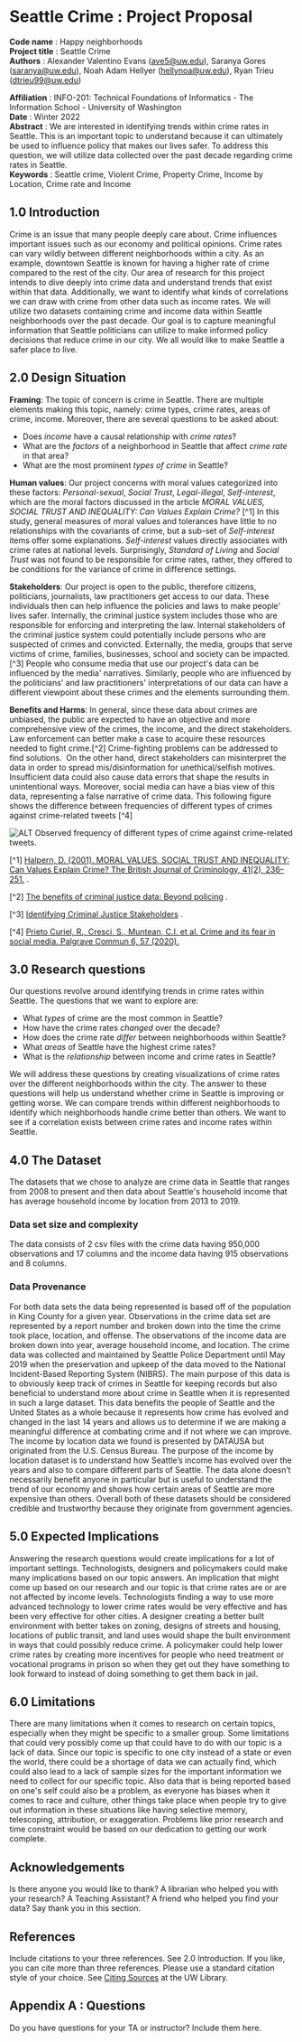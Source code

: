 # Seattle Crime : Project Proposal

**Code name** : Happy neighborhoods    
**Project title** : Seattle Crime  
**Authors** : Alexander Valentino Evans (ave5@uw.edu), Saranya Gores (saranya@uw.edu), Noah Adam Hellyer (hellynoa@uw.edu), Ryan Trieu (dtrieu99@uw.edu)

**Affiliation** : INFO-201: Technical Foundations of Informatics - The Information School - University of Washington    
**Date** : Winter 2022  
**Abstract** :  We are interested in identifying trends within crime rates in Seattle. This is an important topic to understand because it can ultimately be used to influence policy that makes our lives safer. To address this question, we will utilize data collected over the past decade regarding crime rates in Seattle.  
**Keywords** :  Seattle crime, Violent Crime, Property Crime, Income by Location, Crime rate and Income

## 1.0 Introduction
Crime is an issue that many people deeply care about. Crime influences important issues such as our economy and political opinions. Crime rates can vary wildly between different neighborhoods within a city. As an example, downtown Seattle is known for having a higher rate of crime compared to the rest of the city. Our area of research for this project intends to dive deeply into crime data and understand trends that exist within that data. Additionally, we want to identify what kinds of correlations we can draw with crime from other data such as income rates. We will utilize two datasets containing crime and income data within Seattle neighborhoods over the past decade. Our goal is to capture meaningful information that Seattle politicians can utilize to make informed policy decisions that reduce crime in our city. We all would like to make Seattle a safer place to live.

## 2.0 Design Situation

**Framing**: The topic of concern is crime in Seattle. There are multiple elements making this topic, namely: crime types, crime rates, areas of crime, income. Moreover, there are several questions to be asked about:
- Does *income* have a causal relationship with *crime rates*?
- What are the *factors* of a neighborhood in Seattle that affect *crime rate* in that area?
- What are the most prominent *types of crime* in Seattle?

**Human values**: Our project concerns with moral values categorized into these factors: *Personal-sexual*, *Social Trust*, *Legal-illegal*, *Self-interest*, which are the moral factors discussed in the article _MORAL VALUES, SOCIAL TRUST AND INEQUALITY: Can Values Explain Crime?_ [^1] In this study, general measures of moral values and tolerances have little to no relationships with the covariants of crime, but a sub-set of *Self-interest* items offer some explanations. *Self-interest* values directly associates with crime rates at national levels. Surprisingly, *Standard of Living* and *Social Trust* was not found to be responsible for crime rates, rather, they offered to be conditions for the variance of crime in difference settings.

**Stakeholders**: Our project is open to the public, therefore citizens, politicians, journalists, law practitioners get access to our data. These individuals then can help influence the policies and laws to make people' lives safer. Internally, the criminal justice system includes those who are responsible for enforcing and interpreting the law. Internal stakeholders of the criminal justice system could potentially include persons who are suspected of crimes and convicted. Externally, the media, groups that serve victims of crime, families, businesses, school and society can be impacted.[^3] People who consume media that use our project's
data can be influenced by the media' narratives. Similarly, people who are influenced by the politicians' and law practitioners' interpretations of our data can have a different viewpoint about these crimes and the elements surrounding them.

**Benefits and Harms**: In general, since these data about crimes are unbiased,
the public are expected to have an objective and more comprehensive view of the crimes, the income, and the direct stakeholders. Law enforcement can better make a case to acquire these resources needed to fight crime.[^2] Crime-fighting problems can be addressed to find solutions.  On the other hand, direct stakeholders can misinterpret the data in order to spread mis/disinformation for unethical/selfish motives. Insufficient data could also cause data errors that shape the results in unintentional ways. Moreover, social media can have a bias view of this data, representing a false narrative of crime data. This following figure shows the difference between frequencies of different types of crimes against crime-related tweets [^4]

![`ALT` Observed frequency of different types of crime against crime-related tweets.](/images/crime-tweet.jpg)

[^1] [Halpern, D. (2001). MORAL VALUES, SOCIAL TRUST AND INEQUALITY: Can Values Explain Crime? The British Journal of Criminology, 41(2), 236–251.]( http://www.jstor.org/stable/23638820) .

[^2] [The benefits of criminal justice data: Beyond policing](https://sunlightfoundation.com/2015/05/01/the-benefits-of-criminal-justice-data-beyond-policing/) .

[^3] [Identifying Criminal Justice Stakeholders](https://study.com/academy/lesson/identifying-criminal-justice-stakeholders.html#:~:text=Internal%20stakeholders%20include%20police%20officers,court%20personnel%2C%20and%20other%20individuals.) .

[^4] [Prieto Curiel, R., Cresci, S., Muntean, C.I. et al. Crime and its fear in social media. Palgrave Commun 6, 57 (2020). ](https://doi.org/10.1057/s41599-020-0430-7)

## 3.0 Research questions
Our questions revolve around identifying trends in crime rates within Seattle. The questions that we want to explore are:
 - What _types_ of crime are the most common in Seattle?
 - How have the crime rates _changed_ over the decade?
 - How does the crime rate _differ_ between neighborhoods within Seattle?
 - What _areas_ of Seattle have the highest crime rates?
 - What is the _relationship_ between income and crime rates in Seattle?  

We will address these questions by creating visualizations of crime rates over the different neighborhoods within the city. The answer to these questions will help us understand whether crime in Seattle is improving or getting worse. We can compare trends within different neighborhoods to identify which neighborhoods handle crime better than others. We want to see if a correlation exists between crime rates and income rates within Seattle.

## 4.0 The Dataset
The datasets that we chose to analyze are crime data in Seattle that ranges from 2008 to present and then data about Seattle's household income that has average household income by location from 2013 to 2019.
### Data set size and complexity
The data consists of 2 csv files with the crime data having 950,000 observations and 17 columns and the income data having 915 observations and 8 columns.
### Data Provenance
For both data sets the data being represented is based off of the population in King County for a given year. Observations in the crime data set are represented by a report number and broken down into the time the crime took place, location, and offense. The observations of the income data are broken down into year, average household income, and location. The crime data was collected and maintained by Seattle Police Department until May 2019 when the preservation and upkeep of the data moved to the National Incident-Based Reporting System (NIBRS). The main purpose of this data is to obviously keep track of crimes in Seattle for keeping records but also beneficial to understand more about crime in Seattle when it is represented in such a large dataset. This data benefits the people of Seattle and the United States as a whole because it represents how crime has evolved and changed in the last 14 years and allows us to determine if we are making a meaningful difference at combating crime and if not where we can improve. The income by location data we found is presented by DATAUSA but originated from the U.S. Census Bureau. The purpose of the income by location dataset is to understand how Seattle’s income has evolved over the years and also to compare different parts of Seattle. The data alone doesn’t necessarily benefit anyone in particular but is useful to understand the trend of our economy and shows how certain areas of Seattle are more expensive than others. Overall both of these datasets should be considered credible and trustworthy because they originate from government agencies.

## 5.0 Expected Implications
Answering the research questions would create implications for a lot of important settings. Technologists, designers and policymakers could make many implications based on our topic answers. An implication that might come up based on our research and our topic is that crime rates are or are not affected by income levels. Technologists finding a way to use more advanced technology to lower crime rates would be very effective and has been very effective for other cities. A designer creating a better built environment with better takes on zoning, designs of streets and housing, locations of public transit, and land uses would shape the built environment in ways that could possibly reduce crime. A policymaker could help lower crime rates by creating more incentives for people who need treatment or vocational programs in prison so when they get out they have something to look forward to instead of doing something to get them back in jail.  


## 6.0 Limitations
There are many limitations when it comes to research on certain topics, especially when they might be specific to a smaller group. Some limitations that could very possibly come up that could have to do with our topic is a lack of data. Since our topic is specific to one city instead of a state or even the world, there could be a shortage of data we can actually find, which could also lead to a lack of sample sizes for the important information we need to collect for our specific topic. Also data that is being reported based on one's self could also be a problem, as everyone has biases when it comes to race and culture, other things take place when people try to give out information in these situations like having selective memory, telescoping, attribution, or exaggeration. Problems like prior research and time constraint would be based on our dedication to getting our work complete.

## Acknowledgements
Is there anyone you would like to thank? A librarian who helped you with your research? A Teaching Assistant? A friend who helped you find your data? Say thank you in this section.

## References
Include citations to your three references. See 2.0 Introduction. If you like, you can cite more than three references.  Please use a standard citation style of your choice.  See [Citing Sources](https://guides.lib.uw.edu/research/citations) at the UW Library.

## Appendix A : Questions
Do you have questions for your TA or instructor?  Include them here.
